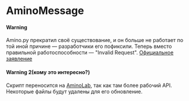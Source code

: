 # AminoMessage

#### Warning
Amino.py прекратил своё существование, и он больше не работает по той иной причине — разработчики его пофиксили. Теперь вместо правильной работоспособности — "Invalid Request".
[Официальное заявление](https://discord.com/channels/715911730550800514/718162317119979591/877672455416741898)

#### Warning 2(кому это интересно?) 
Скрипт переносится на [AminoLab](https://github.com/LilZevi/AminoLab), так как там более рабочий API.
Некоторые файлы будут удалены для его обновление. 
